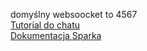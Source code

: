 domyślny websoocket to 4567  
[Tutorial do chatu](http://sparkjava.com/tutorials/websocket-chat)  
[Dokumentacja Sparka](http://sparkjava.com/documentation)
